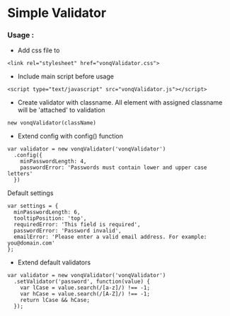 Simple Validator
=======

### Usage :

- Add css file to <head>
```
<link rel="stylesheet" href="vonqValidator.css">
```

- Include main script before usage
```
<script type="text/javascript" src="vonqValidator.js"></script>
```

- Create validator with classname. All element with assigned classname will be 'attached' to validation
```
new vonqValidator(className)
```

- Extend config with config() function
```
var validator = new vonqValidator('vonqValidator')
  .config({
    minPasswordLength: 4,
    passwordError: 'Passwords must contain lower and upper case letters'
  })
```

Default settings

```
var settings = {
  minPasswordLength: 6,
  tooltipPosition: 'top',
  requiredError: 'This field is required',
  passwordError: 'Password invalid',
  emailError: 'Please enter a valid email address. For example: you@domain.com'
};
```

- Extend default validators
```
var validator = new vonqValidator('vonqValidator')
  .setValidator('password', function(value) {
    var lCase = value.search(/[a-z]/) !== -1;
    var hCase = value.search(/[A-Z]/) !== -1;
    return lCase && hCase;
  });
```